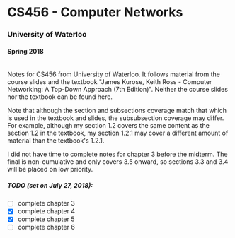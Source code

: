 # CS456 - Computer Networks
### University of Waterloo
#### Spring 2018

<br />
Notes for CS456 from University of Waterloo. It follows material from the course slides and the textbook "James Kurose, Keith Ross - Computer Networking: A Top-Down Approach (7th Edition)". Neither the course slides nor the textbook can be found here.

Note that although the section and subsections coverage match that which is used in the textbook and slides, the subsubsection coverage may differ. For example, although my section 1.2 covers the same content as the section 1.2 in the textbook, my section 1.2.1 may cover a different amount of material than the textbook's 1.2.1.

I did not have time to complete notes for chapter 3 before the midterm. The final is non-cumulative and only covers 3.5 onward, so sections 3.3 and 3.4 will be placed on low priority.

##### TODO (set on July 27, 2018):
- [ ] complete chapter 3
- [x] complete chapter 4
- [x] complete chapter 5
- [ ] complete chapter 6

